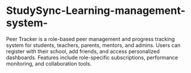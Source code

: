 # StudySync-Learning-management-system-
Peer Tracker is a role-based peer management and progress tracking system for students, teachers, parents, mentors, and admins. Users can register with their school, add friends, and access personalized dashboards. Features include role-specific subscriptions, performance monitoring, and collaboration tools.
